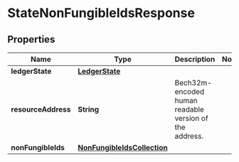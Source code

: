 

# StateNonFungibleIdsResponse


## Properties

| Name | Type | Description | Notes |
|------------ | ------------- | ------------- | -------------|
|**ledgerState** | [**LedgerState**](LedgerState.md) |  |  |
|**resourceAddress** | **String** | Bech32m-encoded human readable version of the address. |  |
|**nonFungibleIds** | [**NonFungibleIdsCollection**](NonFungibleIdsCollection.md) |  |  |



